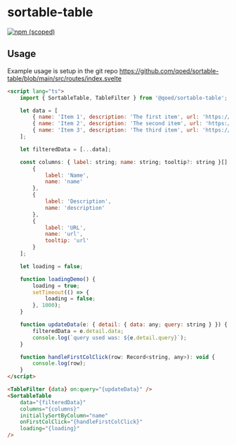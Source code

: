 # sortable-table

[![npm (scoped)](https://img.shields.io/npm/v/@qoed/sortable-table?color=d76525)](https://www.npmjs.com/package/@qoed/sortable-table)

## Usage

Example usage is setup in the git repo https://github.com/qoed/sortable-table/blob/main/src/routes/index.svelte

```html
<script lang="ts">
	import { SortableTable, TableFilter } from '@qoed/sortable-table';

	let data = [
		{ name: 'Item 1', description: 'The first item', url: 'https://google.com' },
		{ name: 'Item 2', description: 'The second item', url: 'https://google.com' },
		{ name: 'Item 3', description: 'The third item', url: 'https://google.com' }
	];

	let filteredData = [...data];

	const columns: { label: string; name: string; tooltip?: string }[] = [
		{
			label: 'Name',
			name: 'name'
		},
		{
			label: 'Description',
			name: 'description'
		},
		{
			label: 'URL',
			name: 'url',
			tooltip: 'url'
		}
	];

	let loading = false;

	function loadingDemo() {
		loading = true;
		setTimeout(() => {
			loading = false;
		}, 1000);
	}

	function updateData(e: { detail: { data: any; query: string } }) {
		filteredData = e.detail.data;
		console.log(`query used was: ${e.detail.query}`);
	}

	function handleFirstColClick(row: Record<string, any>): void {
		console.log(row);
	}
</script>

<TableFilter {data} on:query="{updateData}" />
<SortableTable
	data="{filteredData}"
	columns="{columns}"
	initiallySortByColumn="name"
	onFirstColClick="{handleFirstColClick}"
	loading="{loading}"
/>
```
